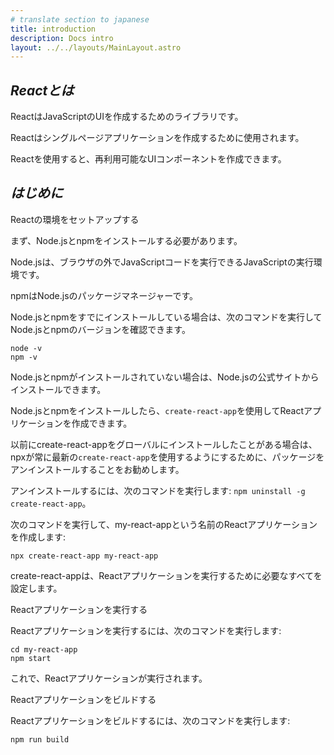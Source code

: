 ```yaml
---
# translate section to japanese
title: introduction
description: Docs intro
layout: ../../layouts/MainLayout.astro
---
```


## *Reactとは*

ReactはJavaScriptのUIを作成するためのライブラリです。

Reactはシングルページアプリケーションを作成するために使用されます。

Reactを使用すると、再利用可能なUIコンポーネントを作成できます。

## *はじめに*

Reactの環境をセットアップする

まず、Node.jsとnpmをインストールする必要があります。

Node.jsは、ブラウザの外でJavaScriptコードを実行できるJavaScriptの実行環境です。

npmはNode.jsのパッケージマネージャーです。

Node.jsとnpmをすでにインストールしている場合は、次のコマンドを実行してNode.jsとnpmのバージョンを確認できます。

```
node -v
npm -v
```

Node.jsとnpmがインストールされていない場合は、Node.jsの公式サイトからインストールできます。

Node.jsとnpmをインストールしたら、`create-react-app`を使用してReactアプリケーションを作成できます。

以前にcreate-react-appをグローバルにインストールしたことがある場合は、npxが常に最新の`create-react-app`を使用するようにするために、パッケージをアンインストールすることをお勧めします。

アンインストールするには、次のコマンドを実行します: `npm uninstall -g create-react-app`。

次のコマンドを実行して、my-react-appという名前のReactアプリケーションを作成します:

```
npx create-react-app my-react-app
```

create-react-appは、Reactアプリケーションを実行するために必要なすべてを設定します。

Reactアプリケーションを実行する

Reactアプリケーションを実行するには、次のコマンドを実行します:

```
cd my-react-app
npm start
```

これで、Reactアプリケーションが実行されます。

Reactアプリケーションをビルドする

Reactアプリケーションをビルドするには、次のコマンドを実行します:

```
npm run build
```